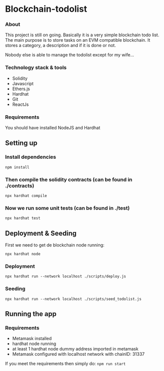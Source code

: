 # Blockchain-todolist

### About

This project is still on going. Basically it is a very simple
blockchain todo list. The main purpose is to store tasks on an EVM compatible 
blockchain. It stores a category, a description and if it is done or not.

Nobody else is able to manage the todolist except for my wife...

### Technology stack & tools

- Solidity
- Javascript
- Ethers.js
- Hardhat
- Git
- ReactJs

### Requirements

You should have installed NodeJS and Hardhat

## Setting up

### Install dependencies
`npm install`

### Then compile the solidity contracts (can be found in ./contracts)

`npx hardhat compile`

### Now we run some unit tests (can be found in ./test)
`npx hardhat test`

## Deployment & Seeding

First we need to get de blockchain node running:

`npx hardhat node`

### Deployment

`npx hardhat run --network localhost ./scripts/deploy.js`

### Seeding

`npx hardhat run --network localhost ./scripts/seed_todolist.js`

## Running the app

### Requirements

- Metamask installed
- hardhat node running
- at least 1 hardhat node dummy address imported in metamask
- Metamask configured with localhost network with chainID: 31337

If you meet the requirements then simply do: `npm run start`

